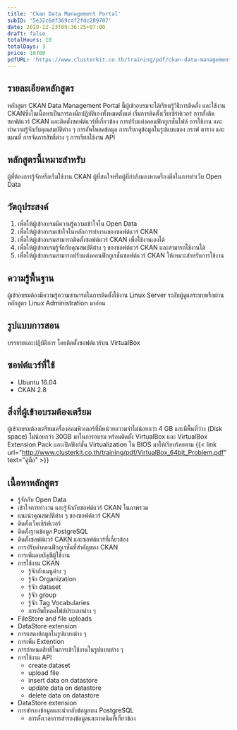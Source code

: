 ```yaml
---
title: 'Ckan Data Management Portal'
subID: '5e32c6df369cdf2fdc289707' 
date: 2019-12-23T09:36:25+07:00
draft: false
totalHours: 18
totalDays: 3
price: 10700
pdfURL: 'https://www.clusterkit.co.th/training/pdf/ckan-data-management-portal.pdf'
---
```


## รายละเอียดหลักสูตร
หลักสูตร CKAN Data Management Portal นี้ผู้เข้าอบรมจะได้เรียนรู้วิธีการติดตั้ง และใช้งาน CKANซึ่งในเนื้อหาเป็นการลงมือปฏิบัติเองทั้งหมดตั้งแต่ เริ่มการติดตั้งเว็บเซิร์ฟเวอร์ การตั้งติดซอฟต์แวร์ CKAN และติดตั้งซอฟต์แวร์ที่เกี่ยวข้อง การปรับแต่งคอนฟิกกูเรชั่นไฟล์ การใช้งาน และทำความรู้จักกับคุณสมบัติต่าง ๆ การอัพโหลดข้อมูล การเรียกดูข้อมูลในรูปแบบของ กราฟ ตาราง และแผนที่ การจัดการสิทธิ์ต่าง ๆ การเรียกใช้งาน API 

## หลักสูตรนี้เหมาะสำหรับ
ผู้ที่ต้องการรู้จักหรือเริ่มใช้งาน CKAN ผู้ที่สนใจหรือผู้ที่กำลังมองหาเครื่องมือในการทำเว็บ Open Data  

## วัตถุประสงค์
1. เพื่อให้ผู้เข้าอบรมมีความรู้ความเข้าใจใน Open Data
2. เพื่อให้ผู้เข้าอบรมเข้าใจในหลักการทำงานของซอฟต์แวร์ CKAN
3. เพื่อให้ผู้เข้าอบรมสามารถติดตั้งซอฟต์แวร์  CKAN เพื่อใช้งานเองได้ 
4. เพื่อให้ผู้เข้าอบรมรู้จักกับคุณสมบัติต่าง ๆ ของซอฟต์แวร์  CKAN และสามารถใช้งานได้
5. เพื่อให้ผู้เข้าอบรมสามารถปรับแต่งคอนฟิกกูเรชั่นซอฟต์แวร์ CKAN ให้เหมาะสำหรับการใช้งาน

## ความรู้พื้นฐาน
ผู้เข้าอบรมต้องมีความรู้ความสามารถในการติดตั้งใช้งาน Linux Server ระดับผู้ดูแลระบบหรือผ่านหลักสูตร Linux Administration มาก่อน

## รูปแบบการสอน
บรรยายและปฏิบัติการ โดยติดตั้งซอฟต์แวร์บน VirtualBox

## ซอฟต์แวร์ที่ใช้
* Ubuntu 16.04
* CKAN 2.8

## สิ่งที่ผู้เข้าอบรมต้องเตรียม
ผู้เข้าอบรมต้องเตรียมเครื่องคอมพิวเตอร์ที่มีหน่วยความจำไม่น้อยกว่า 4 GB และมีพื้นที่ว่าง (Disk space) ไม่น้อยกว่า 30GB มาในการอบรม พร้อมติดตั้ง VirtualBox และ VirtualBox Extension Pack และเปิดฟังก์ชั่น Virtualization ใน BIOS มาให้เรียบร้อยตาม {{< link url="http://www.clusterkit.co.th/training/pdf/VirtualBox_64bit_Problem.pdf" text="คู่มือ" >}}

## เนื้อหาหลักสูตร
* รู้จักกับ Open Data 
* เข้าใจการทำงาน และรู้จักกับซอฟต์แวร์ CKAN ในภาพรวม                      
* แนะนำคุณสมบัติต่าง ๆ ของซอฟต์แวร์ CKAN
* ติดตั้งเว็บเซิร์ฟเวอร์
* ติดตั้งฐานข้อมูล PostgreSQL
* ติดตั้งซอฟต์แวร์ CAKN และซอฟต์แวร์ที่เกี่ยวข้อง
* การปรับค่าคอนฟิกกูเรชั่นที่สําคัญของ CKAN   
* การเพิ่มลบบัญชีผู้ใช้งาน 
* การใช้งาน CKAN
    * รู้จักกับเมนูต่าง ๆ  
    * รู้จัก Organization
    * รุ้จัก dataset                                       
    * รู้จัก group
    * รู้จัก Tag Vocabularies  
    * การอัพโหลดไฟล์ประเภทต่าง ๆ    
* FileStore and file uploads 
* DataStore extension         
* การแสดงข้อมูลในรูปแบบต่าง ๆ 
* การเพิ่ม Extention
* การกําหนดสิทธิในการเข้าใช้งานในรูปแบบต่าง ๆ                           
* การใช้งาน API
    * create dataset
    * upload file
    * insert data on datastore
    * update data on datastore
    * delete data on datastore
* DataStore extension
* การสํารองข้อมูลและนํากลับข้อมูลบน PostgreSQL
    * การตั้งเวลาการสํารองข้อมูลและเทคนิคที่เกี่ยวข้อง
      
      

